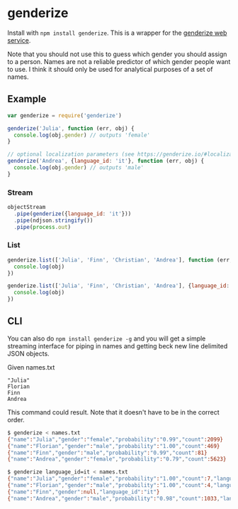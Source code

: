 # genderize

Install with `npm install genderize`. This is a wrapper for the [genderize web service](http://genderize.io/).

Note that you should not use this to guess which gender you should assign to
a person. Names are not a reliable predictor of which gender people want to use.
I think it should only be used for analytical purposes of a set of names.

## Example
```js
var genderize = require('genderize')

genderize('Julia', function (err, obj) {
  console.log(obj.gender) // outputs 'female'
}

// optional localization parameters (see https://genderize.io/#localization)
genderize('Andrea', {language_id: 'it'}, function (err, obj) {
  console.log(obj.gender) // outputs 'male'
}
```

### Stream
```js
objectStream
  .pipe(genderize({language_id: 'it'}))
  .pipe(ndjson.stringify())
  .pipe(process.out)
```

### List
```js
genderize.list(['Julia', 'Finn', 'Christian', 'Andrea'], function (err, obj) {
  console.log(obj)
})

genderize.list(['Julia', 'Finn', 'Christian', 'Andrea'], {language_id: 'it'}, function (err, obj) {
  console.log(obj)
})
```

## CLI

You can also do `npm install genderize -g` and you will get a simple streaming interface for piping
in names and getting beck new line delimited JSON objects.

Given names.txt
```
"Julia"
Florian
Finn
Andrea
```

This command could result. Note that it doesn't have to be in the correct order.

```sh
$ genderize < names.txt
{"name":"Julia","gender":"female","probability":"0.99","count":2099}
{"name":"Florian","gender":"male","probability":"1.00","count":469}
{"name":"Finn","gender":"male","probability":"0.99","count":81}
{"name":"Andrea","gender":"female","probability":"0.79","count":5623}

$ genderize language_id=it < names.txt
{"name":"Julia","gender":"female","probability":"1.00","count":7,"language_id":"it"}
{"name":"Florian","gender":"male","probability":"1.00","count":4,"language_id":"it"}
{"name":"Finn","gender":null,"language_id":"it"}
{"name":"Andrea","gender":"male","probability":"0.98","count":1033,"language_id":"it"}
```
